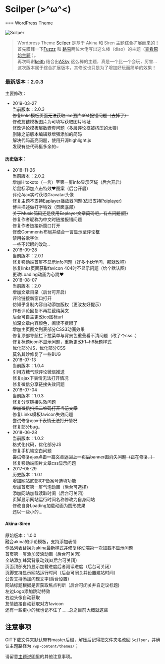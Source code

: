# Scilper (>^ω^<)
===
WordPress Theme

![Scilper](http://images.skillcat.me/image/Scilper.jpg)

> Wordpress Theme [Scilper](http://blog.skillcat.me/wordpress/271.html) 是基于 Akina 和 Siren 主题综合扩展而来的！
> 首先膜拜一下[Fuzzz](http://fui.im/) 和 [路易](https://www.cssplus.org)两位大佬写出这么棒（diao）的主题（[查看原始主题](https://github.com/louie-senpai/Siren) ）。<br>
> 再次鸣谢[keith](http://skyarea.cn) 结合出[ASky](http://skyarea.cn/archives/466) 这么棒的主题，真是一个比一个会玩，厉害...<br>
> 这次版本属于综合扩展版本，其修改也只是为了增加好玩而简单的效果！

### 最新版本：2.0.3<br>

主要修改：<br>
- 2019-03-27<br>
当前版本：2.0.3<br>
~~修复links模板页面无法获取.ico图片404报错问题（去掉了）~~<br>
修改友链模板图片为可填写获取图片地址<br>
修改评论模板层数嵌套问题（多层评论框被挤压的太狠）<br>
删除之前版本编辑器增强添加的简码<br>
解决代码高亮问题，使用开源highlight.js<br>
发现有些代码挺多余的~<br>

#### 历史版本：<br>
- 2018-11-26<br>
当前版本：2.0.2<br>
增加Hitokoto（一言）至第一屏info显示区域（后台开启）<br>
给鼠标添加点击特效❤图案（后台开启）<br>
评论Ajax实时获取Gravatar头像<br>
修复主题不支持[Eaplayer播放器](https://www.cssplus.org/eaplayer-for-wordpress.html "Louie大佬的Eaplayer播放器")问题(依旧支持[Poiplayer](https://github.com/louie-senpai/PoiPlayer))<br>
博主描述做打字特效（页面底部）<br>
~~关于Music简码还是使用Eaplayer文章简码吧，有点问题(囧)~~<br>
修复作者昵称为中文时链接报错问题<br>
修复作者链接新窗口打开<br>
修改Comments布局并结合一言显示至评论框<br>
禁用谷歌字体<br>
一些不起眼的改动..<br>
- 2018-09-28<br>
当前版本：2.0.1<br>
修复移动端首屏不显示info问题（好多小伙伴问，那就改吧）<br>
修复links页面获取favicon 404时不显示问题（给个默认图）<br>
更改Loading动画为心跳❤<br>
- 2018-08-07<br>
当前版本：2.0<br>
增加文章目录（后台可开启）<br>
评论链接新窗口打开<br>
仿知乎复制内容自动添加版权（更改友好提示）<br>
作者评论回复不再拦截纯英文<br>
后台可自主更改ico图标url<br>
加深文章内容颜色，阅读不费眼了<br>
增加主页图文列表部分CSS3动画效果<br>
修复顶部导航栏下拉菜单与背景色重叠看不清问题（改了个css..）<br>
修复标题icon不显示问题，重新更改h1~h6标题样式<br>
优化部分JS，优化部分CSS<br>
莫名其妙修复了一些BUG<br>
- 2018-07-13<br>
当前版本：1.0.4<br>
引用方糖气球评论微信推送<br>
修复ajax下表情无法打开情况<br>
修复微信分享链接失效问题<br>
- 2018-07-04<br>
当前版本：1.0.3<br>
修复分享链接失效问题<br>
~~增加微信扫描二维码打开当前文章~~<br>
修复Links模板favicon失效问题<br>
~~尝试修复ajax下表情无法打开情况~~<br>
修复部分bug..<br>
- 2018-06-28<br>
当前版本：1.0.2<br>
格式化代码，优化部分JS<br>
修复手机端空白问题<br>
~~尝试修复ajax点击一篇文章返回上一页后banner图消失问题（正在修复..）~~<br>
修复移动端图片文章css显示问题<br>
- 2017-05-29<br>
历史版本：1.0.1<br>
增加网站底部ICP备案号选填功能<br>
增加首页第一屏气泡动画（后台可选择）<br>
添加网站加载读取时间（后台可关闭）<br>
页脚显示网站运行时间名称修改为自身网站<br>
修改自身Loading加载动画为圆形效果<br>
还以一些小的...<br>

#### Akina-Siren
原始版本：1.0.0<br>
融合akina的评论模板，支持添加表情<br>
作品列表替换为akina最新样式并修复移动端第一次加载不显示问题<br>
首页第一屏添加波浪动画（后台可关闭）<br>
全站添加蜂窝背景动效js(后台可关闭）<br>
页面顶部支持显示加载进度后者阅读进度（后台可关闭）<br>
页脚支持显示网站运行时间（后台可闭关并设置建站时间）<br>
公告支持添加闪现文字(后台设置）<br>
网站标题根据是否获取焦点判断（后台可闭关并自定议标题)<br>
左边Logo添加跳动特效<br>
右边头像自动获取<br>
友情链接自动获取对方favicon<br>
还有一些更小的我也记不住了……总之目前大概就这些<br>

## 注意事项
GIT下载文件夹默认带有master后缀，解压后记得把文件夹名改回 `Scilper`，并确认主题路径为 `/wp-content/themes/`；<br>

请留意[主题说明](http://blog.skillcat.me/wordpress/271.html#h3-5)里的其他注意事项。